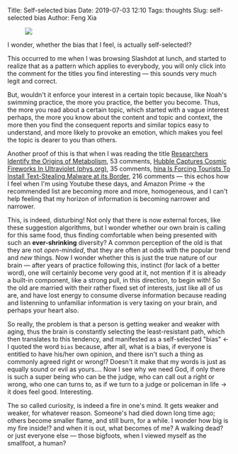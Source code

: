 Title: Self-selected bias
Date: 2019-07-03 12:10
Tags: thoughts
Slug: self-selected bias
Author: Feng Xia

<figure class="col s12">
  <img src="{{SITEURL}}/images/beautiful%20stare.jpg"/>
</figure>


I wonder, whether the bias that I feel, is actually self-selected!?

This occurred to me when I was browsing Slashdot at lunch, and started
to realize that as a pattern which applies to everybody, you will only
click into the comment for the titles you find interesting &mdash;
this sounds very much legit and correct.

But, wouldn't it enforce your interest in a certain topic because,
like Noah's swimming practice, the more you practice, the better you
become. Thus, the more you read about a certain topic, which started
with a vague interest perhaps, the more you know about the content and
topic and context, the more then you find the consequent reports and
similar topics easy to understand, and more likely to provoke an
emotion, which makes you feel the topic is dearer to you than others.

Another proof of this is that when I was reading the title
[Researchers Identify the Origins of Metabolism][1], 53 comments, 
[Hubble Captures Cosmic Fireworks In Ultraviolet (phys.org)][2], 35
comments, [hina Is Forcing Tourists To Install Text-Stealing Malware
at its Border][3], 216 comments &mdash; this echos how I feel when I'm
using Youtube these days, and Amazon Prime &rarr; the recommended list
are becoming more and more, homogeneous, and I can't help feeling that
my horizon of information is becoming narrower and narrower.

This, is indeed, disturbing! Not only that there is now external
forces, like these suggestion algorithms, but I wonder whether our own
brain is calling for this same food, thus finding comfortable when
being presented with such an **ever-shrinking** diversity? A common
perception of the old is that they are not _open-minded_, that they
are often at odds with the popular trend and _new_ things. Now I
wonder whether this is just the true nature of our brain &mdash; after
years of practice following this, instinct (for lack of a better
word), one will certainly become very good at it, not mention if it is
already a built-in component, like a strong pull, in this direction,
to begin with! So the old are married with their rather fixed set of
interests, just like all of us are, and have lost energy to consume
diverse information because reading and listenning to unfamiliar
information is very taxing on your brain, and perhaps your heart
also. 

So really, the problem is that a person is getting weaker and weaker
with aging, thus the brain is constantly selecting the least-resistant
path, which then translates to this tendency, and manifested as a
self-selected "bias" &larr; I quoted the word `bias` because, after
all, what is a bias, if everyone is entitled to have his/her own
opinion, and there isn't such a thing as commonly agreed right or
wrong!? Doesn't it make that my words is just as equally sound or evil
as yours.... Now I see why we need God, if only there is such a super
being who can be the judge, who can call out a right or wrong, who one
can turns to, as if we turn to a judge or policeman in life &rarr; it
does feel good. Interesting.

The so called curiosity, is indeed a fire in one's mind. It gets
weaker and weaker, for whatever reason. Someone's had died down long
time ago; others become smaller flame, and still burn, for a while. I
wonder how big is my fire inside!? and when it is out, what becomes of
me? A walking dead? or just everyone else &mdash; those bigfoots, when
I viewed myself as the smallfoot, a human?

[1]: https://science.slashdot.org/story/19/07/02/0657238/researchers-identify-the-origins-of-metabolism

[2]: https://science.slashdot.org/story/19/07/02/003217/hubble-captures-cosmic-fireworks-in-ultraviolet

[3]: https://yro.slashdot.org/story/19/07/02/164244/china-is-forcing-tourists-to-install-text-stealing-malware-at-its-border
